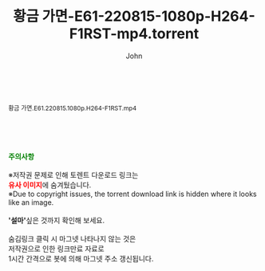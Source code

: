 ﻿---
layout: post
title:  "황금 가면-E61-220815-1080p-H264-F1RST-mp4.torrent"
author: John
categories: [ 드라마 ]
tags: [  ]
image:  
description: "황금 가면-E61-220815-1080p-H264-F1RST-mp4 torrent 정보 공유"
toc: true
toc_sticky: true
---

<br>
<div class="view-img">
<a class="view_image" href="http://torrentmobile62.com/bbs/view_image.php?fn=%2Fdata%2Ffile%2Fdrama%2F1040166538_0txAy1vq_b0be85c9f67537b0dd234949bf8c7bc4fea93bb3.jpg" target="_blank"><img alt="" class="img-tag" content="http://torrentmobile62.com/data/file/drama/1040166538_0txAy1vq_b0be85c9f67537b0dd234949bf8c7bc4fea93bb3.jpg" itemprop="image" src="http://torrentmobile62.com/data/file/drama/thumb-1040166538_0txAy1vq_b0be85c9f67537b0dd234949bf8c7bc4fea93bb3_835x2212.jpg"/></a></div><div class="view-content" itemprop="description">
<p><span style="font-size:12px;">황금 가면.E61.220815.1080p.H264-F1RST.mp4</span> </p> </div>
    
<br><br><br>
<p data-ke-size="size16"><b><span style="color: green;">주의사항</span></b><br /><br />※저작권 문제로 인해 토렌트 다운로드 링크는<br /><b><span style="color: red;">유사 이미지</span></b>에 숨겨뒀습니다.<br />※Due to copyright issues, the torrent download link is hidden where it looks like an image.<br /><br /><b>'설마'</b>싶은 것까지 확인해 보세요.<br /><br />숨김링크 클릭 시 마그넷 나타나지 않는 것은<br />저작권으로 인한 링크만료 자료로<br />1시간 간격으로 봇에 의해 마그넷 주소 갱신됩니다.</p>
